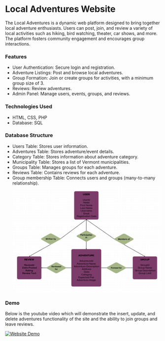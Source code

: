 # Local Adventures Website
The Local Adventures is a dynamic web platform designed to bring together local adventure enthusiasts. Users can post, join, and review a variety of local activities such as hiking, bird watching, theater, car shows, and more. The platform fosters community engagement and encourages group interactions.

### Features
- User Authentication: Secure login and registration.
- Adventure Listings: Post and browse local adventures.
- Group Formation: Join or create groups for activities, with a minimum group size of 3.
- Reviews: Review adventures.
- Admin Panel: Manage users, events, groups, and reviews.

### Technologies Used
- HTML, CSS, PHP
- Database: SQL

### Database Structure
- Users Table: Stores user information.
- Adventures Table: Stores adventure/event details.
- Category Table: Stores information about adventure category.
- Municipality Table: Stores a list of Vermont municipalities.
- Groups Table: Manages groups for each adventure.
- Reviews Table: Contains reviews for each adventure.
- Group membership Table: Connects users and groups (many-to-many relationship).
![ER diagram](https://github.com/TseringLhakhang/Local-Adventures-Website/blob/main/erd.png)

### Demo
Below is the youtube video which will demonstrate the insert, update, and delete adventures functionality of the site and the ability to join groups and leave reviews.

[![Website Demo](https://img.youtube.com/vi/_IwkoVa5_Zk/0.jpg)](https://www.youtube.com/watch?v=_IwkoVa5_Zk)


